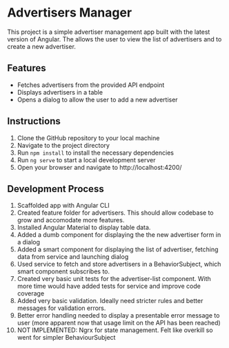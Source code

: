 # Advertisers Manager

This project is a simple advertiser management app built with the latest version of Angular. The allows the user to view the list of advertisers and to create a new advertiser.

## Features

- Fetches advertisers from the provided API endpoint
- Displays advertisers in a table
- Opens a dialog to allow the user to add a new advertiser

## Instructions

1. Clone the GitHub repository to your local machine
2. Navigate to the project directory
3. Run `npm install` to install the necessary dependencies
4. Run `ng serve` to start a local development server
5. Open your browser and navigate to http://localhost:4200/

## Development Process

1. Scaffolded app with Angular CLI
1. Created feature folder for advertisers. This should allow codebase to grow and accomodate more features.
1. Installed Angular Material to display table data.
1. Added a dumb component for displaying the the new advertiser form in a dialog
1. Added a smart component for displaying the list of advertiser, fetching data from service and launching dialog
1. Used service to fetch and store advertisers in a BehaviorSubject, which smart component subscribes to.
1. Created very basic unit tests for the advertiser-list component. With more time would have added tests for service and improve code coverage
1. Added very basic validation. Ideally need stricter rules and better messages for validation errors.
1. Better error handling needed to display a presentable error message to user (more apparent now that usage limit on the API has been reached)
1. NOT IMPLEMENTED: Ngrx for state management. Felt like overkill so went for simpler BehaviourSubject

